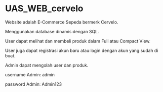# UAS_WEB_cervelo

Website adalah E-Commerce Sepeda bermerk Cervelo.

Menggunakan database dinamis dengan SQL.

User dapat melihat dan membeli produk dalam Full atau Compact View.

User juga dapat registrasi akun baru atau login dengan akun yang sudah di buat.

Admin dapat mengolah user dan produk.

username Admin: admin

password Admin: Admin123
